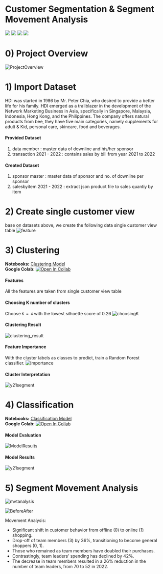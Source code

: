 # Customer Segmentation & Segment Movement Analysis
[![](https://img.shields.io/badge/-K--Means-orange)](#) [![](https://img.shields.io/badge/-Classification-orange)](#) [![](https://img.shields.io/badge/-Python-green)](#) [![](https://img.shields.io/badge/-Google--Colab-green)](#)   

# 0) Project Overview
![ProjectOverview](./img/ProjectOverview.PNG)

# 1) Import Dataset
HDI was started in 1986 by Mr. Peter Chia, who desired to provide a better life for his family. HDI emerged as a trailblazer in the development of the Network Marketing Business in Asia, specifically in Singapore, Malaysia, Indonesia, Hong Kong, and the Philippines. The company offers natural products from bee, they  have five main categories, namely supplements for adult & Kid, personal care, skincare, food and beverages.
#### Provided Dataset
1. data member : master data of downline and his/her sponsor
2. transaction 2021 - 2022 : contains sales by bill from year 2021 to 2022
#### Created Dataset
1. sponsor master : master data of sponsor and no. of downline per sponsor
2. salesbyitem 2021 - 2022 : extract json product file to sales quantiy by item

# 2) Create single customer view
base on datasets above, we create the following data single customer view table
![feature](./img/feature.PNG)

# 3) Clustering
**Notebooks:** [Clustering Model](./V2_1_HDI_Segmentation.ipynb)  
**Google Colab:** [![Open In Collab](https://colab.research.google.com/assets/colab-badge.svg)](https://colab.research.google.com/github/jane-russ/MADT8101/blob/main/5.Segmentation/V2_1_HDI_Segmentation.ipynb)
#### Features
All the features are taken from single customer view table
#### Choosing K number of clusters
Choose `K = 4` with the lowest silhoette score of 0.26
![choosingK](./img/choosingK.PNG)

#### Clustering Result
![clustering_result](./img/clusterplot.png)

#### Feature Importance
With the cluster labels as classes to predict, train a Random Forest classifier.
![importance](./img/fimp.png)
#### Cluster Interpretation
![y21segment](./img/before.png)

# 4) Classification
**Notebooks:** [Classification Model](./V2_2_HDI_Classification%20(1).ipynb)  
**Google Colab:** [![Open In Collab](https://colab.research.google.com/assets/colab-badge.svg)](https://colab.research.google.com/github/jane-russ/MADT8101/blob/main/5.Segmentation/V2_2_HDI_Classification%20(1).ipynb)
#### Model Evaluation
![ModelResults](./img/ModelResults.PNG)
#### Model Results
![y21segment](./img/after.png)

# 5) Segment Movement Analysis
![mvtanalysis](./img/segmentation_movement.png)

![BeforeAfter](./img/Segmentation_BeforeAfter2.jpg)

Movement Analysis:
- Significant shift in customer behavior from offline (0) to online (1) shopping.
- Drop-off of team members (3) by 36%, transitioning to become general shoppers (0, 1).
- Those who remained as team members have doubled their purchases.
- Contrastingly, team leaders' spending has declined by 42%.
- The decrease in team members resulted in a 26% reduction in the number of team leaders, from 70 to 52 in 2022.
